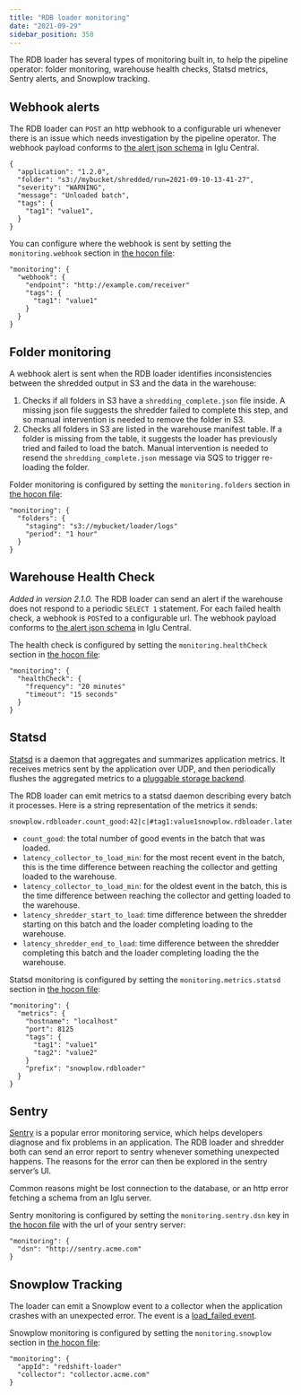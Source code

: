 ```yaml
---
title: "RDB loader monitoring"
date: "2021-09-29"
sidebar_position: 350
---
```


The RDB loader has several types of monitoring built in, to help the pipeline operator: folder monitoring, warehouse health checks, Statsd metrics, Sentry alerts, and Snowplow tracking.

## Webhook alerts

The RDB loader can `POST` an http webhook to a configurable uri whenever there is an issue which needs investigation by the pipeline operator. The webhook payload conforms to [the alert json schema](https://github.com/snowplow/iglu-central/blob/master/schemas/com.snowplowanalytics.monitoring.batch/alert/jsonschema/1-0-0) in Iglu Central.

```
{
  "application": "1.2.0",
  "folder": "s3://mybucket/shredded/run=2021-09-10-13-41-27",
  "severity": "WARNING",
  "message": "Unloaded batch",
  "tags": {
    "tag1": "value1",
  }
}
```

You can configure where the webhook is sent by setting the `monitoring.webhook` section in [the hocon file](/docs/pipeline-components-and-applications/loaders-storage-targets/snowplow-rdb-loader/configuration-reference/):

```
"monitoring": {
  "webhook": {
    "endpoint": "http://example.com/receiver"
    "tags": {
      "tag1": "value1"
    }
  }
}
```

## Folder monitoring

A webhook alert is sent when the RDB loader identifies inconsistencies between the shredded output in S3 and the data in the warehouse:

1. Checks if all folders in S3 have a `shredding_complete.json` file inside. A missing json file suggests the shredder failed to complete this step, and so manual intervention is needed to remove the folder in S3.
2. Checks all folders in S3 are listed in the warehouse manifest table. If a folder is missing from the table, it suggests the loader has previously tried and failed to load the batch. Manual intervention is needed to resend the `shredding_complete.json` message via SQS to trigger re-loading the folder.

Folder monitoring is configured by setting the `monitoring.folders` section in [the hocon file](/docs/pipeline-components-and-applications/loaders-storage-targets/snowplow-rdb-loader/configuration-reference/):

```
"monitoring": {
  "folders": {
    "staging": "s3://mybucket/loader/logs"
    "period": "1 hour"
  }
}
```

## Warehouse Health Check

_Added in version 2.1.0._ The RDB loader can send an alert if the warehouse does not respond to a periodic `SELECT 1` statement. For each failed health check, a webhook is `POST`ed to a configurable url. The webhook payload conforms to [the alert json schema](https://github.com/snowplow/iglu-central/blob/master/schemas/com.snowplowanalytics.monitoring.batch/alert/jsonschema/1-0-0) in Iglu Central.

The health check is configured by setting the `monitoring.healthCheck` section in [the hocon file](/docs/pipeline-components-and-applications/loaders-storage-targets/snowplow-rdb-loader/configuration-reference/):

```
"monitoring": {
  "healthCheck": {
    "frequency": "20 minutes"
    "timeout": "15 seconds"
  }
}
```

## Statsd

[Statsd](https://github.com/statsd/statsd) is a daemon that aggregates and summarizes application metrics. It receives metrics sent by the application over UDP, and then periodically flushes the aggregated metrics to a [pluggable storage backend](https://github.com/statsd/statsd/blob/master/docs/backend.md).

The RDB loader can emit metrics to a statsd daemon describing every batch it processes. Here is a string representation of the metrics it sends:

```
snowplow.rdbloader.count_good:42|c|#tag1:value1snowplow.rdbloader.latency_collector_to_load_min:123.4|g|#tag1:value1snowplow.rdbloader.latency_collector_to_load_max:234.5|g|#tag1:value1snowplow.rdbloader.latency_shredder_start_to_load:66.6|g|#tag1:value1snowplow.rdbloader.latency_shredder_end_to_load:44.4|g|#tag1:value1
```

- `count_good`: the total number of good events in the batch that was loaded.
- `latency_collector_to_load_min`: for the most recent event in the batch, this is the time difference between reaching the collector and getting loaded to the warehouse.
- `latency_collector_to_load_min`: for the oldest event in the batch, this is the time difference between reaching the collector and getting loaded to the warehouse.
- `latency_shredder_start_to_load`: time difference between the shredder starting on this batch and the loader completing loading to the warehouse.
- `latency_shredder_end_to_load`: time difference between the shredder completing this batch and the loader completing loading the the warehouse.

Statsd monitoring is configured by setting the `monitoring.metrics.statsd` section in [the hocon file](/docs/pipeline-components-and-applications/loaders-storage-targets/snowplow-rdb-loader/configuration-reference/):

```
"monitoring": {
  "metrics": {
    "hostname": "localhost"
    "port": 8125
    "tags": {
      "tag1": "value1"
      "tag2": "value2"
    }
    "prefix": "snowplow.rdbloader"
  }
}
```

## Sentry

[Sentry](https://docs.sentry.io/) is a popular error monitoring service, which helps developers diagnose and fix problems in an application. The RDB loader and shredder both can send an error report to sentry whenever something unexpected happens. The reasons for the error can then be explored in the sentry server’s UI.

Common reasons might be lost connection to the database, or an http error fetching a schema from an Iglu server.

Sentry monitoring is configured by setting the `monitoring.sentry.dsn` key in [the hocon file](/docs/pipeline-components-and-applications/loaders-storage-targets/snowplow-rdb-loader/configuration-reference/) with the url of your sentry server:

```
"monitoring": {
  "dsn": "http://sentry.acme.com"
}
```

## Snowplow Tracking

The loader can emit a Snowplow event to a collector when the application crashes with an unexpected error. The event is a [load\_failed event](https://github.com/snowplow/iglu-central/blob/master/schemas/com.snowplowanalytics.monitoring.batch/load_failed/jsonschema/1-0-0).

Snowplow monitoring is configured by setting the `monitoring.snowplow` section in [the hocon file](/docs/pipeline-components-and-applications/loaders-storage-targets/snowplow-rdb-loader/configuration-reference/):

```
"monitoring": {
  "appId": "redshift-loader"
  "collector": "collector.acme.com"
}
```
